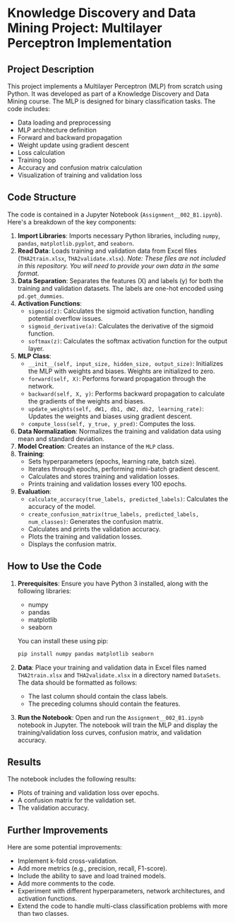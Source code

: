 # Knowledge Discovery and Data Mining Project: Multilayer Perceptron Implementation

## Project Description
This project implements a Multilayer Perceptron (MLP) from scratch using Python.  It was developed as part of a Knowledge Discovery and Data Mining course. The MLP is designed for binary classification tasks.  The code includes:

* Data loading and preprocessing
* MLP architecture definition
* Forward and backward propagation
* Weight update using gradient descent
* Loss calculation
* Training loop
* Accuracy and confusion matrix calculation
* Visualization of training and validation loss

## Code Structure
The code is contained in a Jupyter Notebook (`Assignment__002_B1.ipynb`).  Here's a breakdown of the key components:

1.  **Import Libraries**:  Imports necessary Python libraries, including `numpy`, `pandas`, `matplotlib.pyplot`, and `seaborn`.
2.  **Read Data**:  Loads training and validation data from Excel files (`THA2train.xlsx`, `THA2validate.xlsx`).  *Note: These files are not included in this repository.  You will need to provide your own data in the same format.*
3.  **Data Separation**:  Separates the features (X) and labels (y) for both the training and validation datasets.  The labels are one-hot encoded using `pd.get_dummies`.
4.  **Activation Functions**:
    * `sigmoid(z)`:  Calculates the sigmoid activation function, handling potential overflow issues.
    * `sigmoid_derivative(a)`:  Calculates the derivative of the sigmoid function.
    * `softmax(z)`:  Calculates the softmax activation function for the output layer.
5.  **MLP Class**:
    * `__init__(self, input_size, hidden_size, output_size)`:  Initializes the MLP with weights and biases.  Weights are initialized to zero.
    * `forward(self, X)`:  Performs forward propagation through the network.
    * `backward(self, X, y)`:  Performs backward propagation to calculate the gradients of the weights and biases.
    * `update_weights(self, dW1, db1, dW2, db2, learning_rate)`:  Updates the weights and biases using gradient descent.
    * `compute_loss(self, y_true, y_pred)`: Computes the loss.
6.  **Data Normalization**:  Normalizes the training and validation data using mean and standard deviation.
7.  **Model Creation**:  Creates an instance of the `MLP` class.
8.  **Training**:
    * Sets hyperparameters (epochs, learning rate, batch size).
    * Iterates through epochs, performing mini-batch gradient descent.
    * Calculates and stores training and validation losses.
    * Prints training and validation losses every 100 epochs.
9.  **Evaluation**:
    * `calculate_accuracy(true_labels, predicted_labels)`:  Calculates the accuracy of the model.
    * `create_confusion_matrix(true_labels, predicted_labels, num_classes)`:  Generates the confusion matrix.
    * Calculates and prints the validation accuracy.
    * Plots the training and validation losses.
    * Displays the confusion matrix.

## How to Use the Code

1.  **Prerequisites**:  Ensure you have Python 3 installed, along with the following libraries:
    * numpy
    * pandas
    * matplotlib
    * seaborn

    You can install these using pip:
    ```bash
    pip install numpy pandas matplotlib seaborn
    ```
2.  **Data**:  Place your training and validation data in Excel files named `THA2train.xlsx` and `THA2validate.xlsx` in a directory named `DataSets`. The data should be formatted as follows:
    * The last column should contain the class labels.
    * The preceding columns should contain the features.
3.  **Run the Notebook**:  Open and run the `Assignment__002_B1.ipynb` notebook in Jupyter.  The notebook will train the MLP and display the training/validation loss curves, confusion matrix, and validation accuracy.

## Results
The notebook includes the following results:
* Plots of training and validation loss over epochs.
* A confusion matrix for the validation set.
* The validation accuracy.

## Further Improvements
Here are some potential improvements:
* Implement k-fold cross-validation.
* Add more metrics (e.g., precision, recall, F1-score).
* Include the ability to save and load trained models.
* Add more comments to the code.
* Experiment with different hyperparameters, network architectures, and activation functions.
* Extend the code to handle multi-class classification problems with more than two classes.
